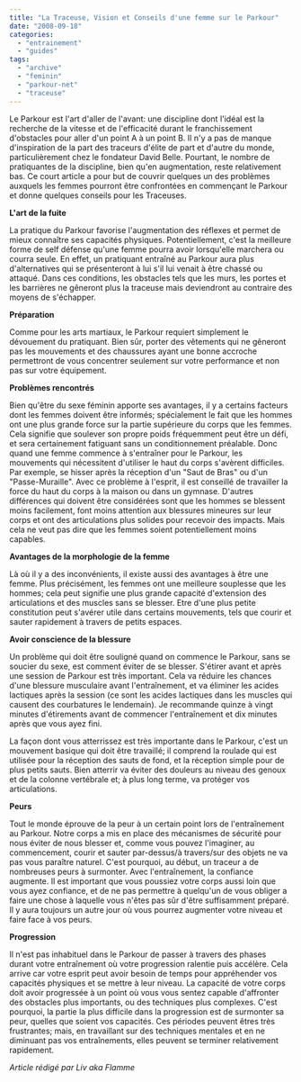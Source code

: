 ```yaml
---
title: "La Traceuse, Vision et Conseils d'une femme sur le Parkour"
date: "2008-09-18"
categories: 
  - "entrainement"
  - "guides"
tags: 
  - "archive"
  - "feminin"
  - "parkour-net"
  - "traceuse"
---
```


Le Parkour est l'art d'aller de l'avant: une discipline dont l'idéal est la recherche de la vitesse et de l'efficacité durant le franchissement d'obstacles pour aller d'un point A à un point B. Il n'y a pas de manque d'inspiration de la part des traceurs d'élite de part et d'autre du monde, particulièrement chez le fondateur David Belle. Pourtant, le nombre de pratiquantes de la discipline, bien qu'en augmentation, reste relativement bas. Ce court article a pour but de couvrir quelques un des problèmes auxquels les femmes pourront être confrontées en commençant le Parkour et donne quelques conseils pour les Traceuses.

**L'art de la fuite**

La pratique du Parkour favorise l'augmentation des réflexes et permet de mieux connaître ses capacités physiques. Potentiellement, c'est la meilleure forme de self défense qu'une femme pourra avoir lorsqu'elle marchera ou courra seule. En effet, un pratiquant entraîné au Parkour aura plus d'alternatives qui se présenteront à lui s'il lui venait à être chassé ou attaqué. Dans ces conditions, les obstacles tels que les murs, les portes et les barrières ne gêneront plus la traceuse mais deviendront au contraire des moyens de s'échapper.

**Préparation**

Comme pour les arts martiaux, le Parkour requiert simplement le dévouement du pratiquant. Bien sûr, porter des vêtements qui ne gêneront pas les mouvements et des chaussures ayant une bonne accroche permettront de vous concentrer seulement sur votre performance et non pas sur votre équipement.

**Problèmes rencontrés**

Bien qu'être du sexe féminin apporte ses avantages, il y a certains facteurs dont les femmes doivent être informés; spécialement le fait que les hommes ont une plus grande force sur la partie supérieure du corps que les femmes. Cela signifie que soulever son propre poids fréquemment peut être un défi, et sera certainement fatiguant sans un conditionnement préalable. Donc quand une femme commence à s'entraîner pour le Parkour, les mouvements qui nécessitent d'utiliser le haut du corps s'avèrent difficiles. Par exemple, se hisser après la réception d'un "Saut de Bras" ou d'un "Passe-Muraille". Avec ce problème à l'esprit, il est conseillé de travailler la force du haut du corps à la maison ou dans un gymnase. D'autres différences qui doivent être considérées sont que les hommes se blessent moins facilement, font moins attention aux blessures mineures sur leur corps et ont des articulations plus solides pour recevoir des impacts. Mais cela ne veut pas dire que les femmes soient potentiellement moins capables.

**Avantages de la morphologie de la femme**

Là où il y a des inconvénients, il existe aussi des avantages à être une femme. Plus précisément, les femmes ont une meilleure souplesse que les hommes; cela peut signifie une plus grande capacité d'extension des articulations et des muscles sans se blesser. Etre d'une plus petite constitution peut s'avérer utile dans certains mouvements, tels que courir et sauter rapidement à travers de petits espaces.

**Avoir conscience de la blessure**

Un problème qui doit être souligné quand on commence le Parkour, sans se soucier du sexe, est comment éviter de se blesser. S'étirer avant et après une session de Parkour est très important. Cela va réduire les chances d'une blessure musculaire avant l'entraînement, et va éliminer les acides lactiques après la session (ce sont les acides lactiques dans les muscles qui causent des courbatures le lendemain). Je recommande quinze à vingt minutes d'étirements avant de commencer l'entraînement et dix minutes après que vous ayez fini.

La façon dont vous atterrissez est très importante dans le Parkour, c'est un mouvement basique qui doit être travaillé; il comprend la roulade qui est utilisée pour la réception des sauts de fond, et la réception simple pour de plus petits sauts. Bien atterrir va éviter des douleurs au niveau des genoux et de la colonne vertébrale et; à plus long terme, va protéger vos articulations.

**Peurs**

Tout le monde éprouve de la peur à un certain point lors de l'entraînement au Parkour. Notre corps a mis en place des mécanismes de sécurité pour nous éviter de nous blesser et, comme vous pouvez l'imaginer, au commencement, courir et sauter par-dessus/à travers/sur des objets ne va pas vous paraître naturel. C'est pourquoi, au début, un traceur a de nombreuses peurs à surmonter. Avec l'entraînement, la confiance augmente. Il est important que vous poussiez votre corps aussi loin que vous ayez confiance, et de ne pas permettre à quelqu'un de vous obliger a faire une chose à laquelle vous n'êtes pas sûr d'être suffisamment préparé. Il y aura toujours un autre jour où vous pourrez augmenter votre niveau et faire face à vos peurs.

**Progression**

Il n'est pas inhabituel dans le Parkour de passer à travers des phases durant votre entraînement où votre progression ralentie puis accélère. Cela arrive car votre esprit peut avoir besoin de temps pour appréhender vos capacités physiques et se mettre à leur niveau. La capacité de votre corps doit avoir progressée à un point où vous vous sentez capable d'affronter des obstacles plus importants, ou des techniques plus complexes. C'est pourquoi, la partie la plus difficile dans la progression est de surmonter sa peur, quelles que soient vos capacités. Ces périodes peuvent êtres très frustrantes; mais, en travaillant sur des techniques mentales et en ne diminuant pas vos entraînements, elles peuvent se terminer relativement rapidement.

_Article rédigé par Liv aka Flamme_
